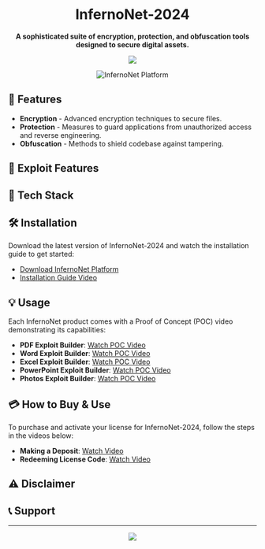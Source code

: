 <h1 align="center">InfernoNet-2024</h1>

<p align="center">
    <strong>A sophisticated suite of encryption, protection, and obfuscation tools designed to secure digital assets.</strong>
</p>

<p align="center">
    <a href="https://t.me/BytePhantomG"><img src="https://img.shields.io/badge/Connect-Telegram-blue?style=for-the-badge&logo=telegram"></a>
</p>

<div align="center">
    <img src="URL_TO_INFERNO_NET_IMAGE" alt="InfernoNet Platform">
</div>

## 🚀 Features

- **Encryption** - Advanced encryption techniques to secure files.
- **Protection** - Measures to guard applications from unauthorized access and reverse engineering.
- **Obfuscation** - Methods to shield codebase against tampering.

## 🌟 Exploit Features

<!-- Exploit Features Section -->

## 🎨 Tech Stack

<!-- Tech Stack Section -->

## 🛠 Installation

Download the latest version of InfernoNet-2024 and watch the installation guide to get started:

- [Download InfernoNet Platform](#DOWNLOAD_LINK)
- [Installation Guide Video](#INSTALLATION_VIDEO_LINK)

## 💡 Usage

Each InfernoNet product comes with a Proof of Concept (POC) video demonstrating its capabilities:

- **PDF Exploit Builder**: [Watch POC Video](#PDF_EXPLOIT_VIDEO_LINK)
- **Word Exploit Builder**: [Watch POC Video](#WORD_EXPLOIT_VIDEO_LINK)
- **Excel Exploit Builder**: [Watch POC Video](#EXCEL_EXPLOIT_VIDEO_LINK)
- **PowerPoint Exploit Builder**: [Watch POC Video](#POWERPOINT_EXPLOIT_VIDEO_LINK)
- **Photos Exploit Builder**: [Watch POC Video](#PHOTOS_EXPLOIT_VIDEO_LINK)

## 💳 How to Buy & Use

To purchase and activate your license for InfernoNet-2024, follow the steps in the videos below:

- **Making a Deposit**: [Watch Video](#DEPOSIT_VIDEO_LINK)
- **Redeeming License Code**: [Watch Video](#REDEEM_LICENSE_CODE_VIDEO_LINK)

## ⚠️ Disclaimer

<!-- Disclaimer Section -->

## 📞 Support

<!-- Support Section -->

---
<div align="center">
    <img src="https://raw.githubusercontent.com/bornmay/bornmay/Update/svg/Bottom.svg">
</div>
